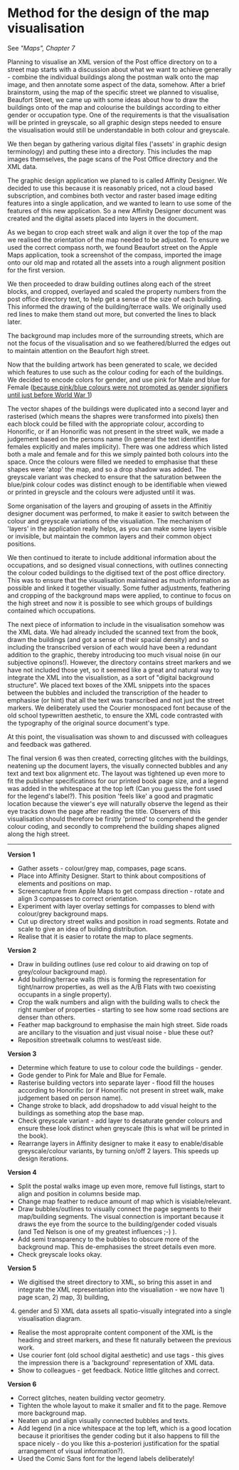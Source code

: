 Method for the design of the map visualisation
===

See *"Maps", Chapter 7* 

Planning to visualise an XML version of the Post office directory on to a street map starts with a discussion about what we want to achieve generally - combine the individual buildings along the postman walk onto the map image, and then annotate some aspect of the data, somehow. After a brief brainstorm, using the map of the specific street we planned to visualise, Beaufort Street, we came up with some ideas about how to draw the buildings onto of the map and colourise the buildings according to either gender or occupation type. One of the requirements is that the visualisation will be printed in greyscale, so all graphic design steps needed to ensure the visualisation would still be understandable in both colour and greyscale.

We then began by gathering various digital files ('assets' in graphic design terminology) and putting these into a directory. This includes the map images themselves, the page scans of the Post Office directory and the XML data.

The graphic design application we planed to is called Affinity Designer. We decided to use this because it is reasonably priced, not a cloud based subscription, and combines both vector and raster based image editing features into a single application, and we wanted to learn to use some of the features of this new application. So a new Affinity Designer document was created and the digital assets placed into layers in the document.

As we began to crop each street walk and align it over the top of the map we realised the orientation of the map needed to be adjusted. To ensure we used the correct compass north, we found Beaufort street on the Apple Maps application, took a screenshot of the compass, imported the image onto our old map and rotated all the assets into a rough alignment position for the first version.

We then proceeded to draw building outlines along each of the street blocks, and cropped, overlayed and scaled the property numbers from the post office directory text, to help get a sense of the size of each building. This informed the drawing of the building/terrace walls. We originally used red lines to make them stand out more, but converted the lines to black later.

The background map includes more of the surrounding streets, which are not the focus of the visualisation and so we feathered/blurred the edges out to maintain attention on the Beaufort high street.

Now that the building artwork has been generated to scale, we decided which features to use such as the colour coding for each of the buildings. We decided to encode colors for gender, and use pink for Male and blue for Female ([because pink/blue colours were not promoted as gender signifiers until just before World War 1](https://www.smithsonianmag.com/arts-culture/when-did-girls-start-wearing-pink-1370097/))

The vector shapes of the buildings were duplicated into a second layer and rasterised (which means the shapres were transformed into pixels) then each block could be filled with the appropriate colour, according to Honorific, or if an Honorific was not present in the street walk, we made a judgement based on the persons name (In general the text identifies females explicitly and males implicity). There was one address which listed both a male and female and for this we simply painted both colours into the space. Once the colours were filled we needed to emphasise that these shapes were 'atop' the map, and so a drop shadow was added. The greyscale variant was checked to ensure that the saturation between the blue/pink colour codes was distinct enough to be identifiable when viewed or printed in greyscle and the colours were adjusted until it was.

Some organisation of the layers and grouping of assets in the Affinitiy designer document was performed, to make it easier to switch between the colour and greyscale variations of the visualiation. The mechanism of 'layers' in the application really helps, as you can make some layers visible or invisible, but maintain the common layers and their common object positions.

We then continued to iterate to include additional information about the occupations, and so designed visual connections, with outlines connecting the colour coded buildings to the digitised text of the post office directory. This was to ensure that the visualisation maintained as much information as possible and linked it together visually. Some futher adjustments, feathering and cropping of the background maps were applied, to continue to focus on the high street and now it is possible to see which groups of buildings contained which occupations.

The next piece of information to include in the visualisation somehow was the XML data. We had already included the scanned text from the book, drawn the buildings (and got a sense of their spacial density) and so including the transcribed version of each <addr> would have been a redundant addition to the graphic, thereby introducing too much visual noise (in our subjective opinons!). However, the directory contains street markers and we have not included those yet, so it seemed like a great and natural way to integrate the XML into the visualistion, as a sort of "digital background structure". We placed text boxes of the XML snippets into the spaces between the bubbles and included the transcription of the header to emphasise (or hint) that all the text was transcribed and not just the street markers. We deliberately used the Courier monospaced font because of the old school typewritten aesthetic, to ensure the XML code contrasted with the typography of the original source document's type.

At this point, the visualisation was shown to and discussed with colleagues and feedback was gathered.

The final version 6 was then created, correcting glitches with the buildings, neatening up the document layers, the visually connected bubbles and any text and text box alignment etc. The layout was tightened up even more to fit the publisher specificatinos for our printed book page size, and a legend was added in the whitespace at the top left (Can you guess the font used for the legend's label?). This position 'feels like' a good and pragmatic location because the viewer's eye will naturally observe the legend as their eye tracks down the page after reading the title. Observers of this visualisation should therefore be firstly 'primed' to comprehend the gender colour coding, and secondly to comprehend the building shapes aligned along the high street.



------

**Version 1**

- Gather assets - colour/grey map, compases, page scans.
- Place into Affinity Designer. Start to think about compositions of elements and positions on map.
- Screencapture from Apple Maps to get compass direction - rotate and align 3 compasses to correct orientation.
- Experiment with layer overlay settings for compasses to blend with colour/grey background maps.
- Cut up directory street walks and position in road segments. Rotate and scale to give an idea of building distribution.
- Realise that it is easier to rotate the map to place segments.

**Version 2**

- Draw in building outlines (use red colour to aid drawing on top of grey/colour background map).
- Add building/terrace walls (this is forming the representation for tight/narrow properties, as well as the A/B Flats with two coexisting occupants in a single property).
- Crop the walk numbers and align with the building walls to check the right number of properties - starting to see how some road sections are denser than others.
- Feather map background to emphasise the main high street. Side roads are ancillary to the visuation and just visual noise - blue these out?
- Reposition streetwalk columns to west/east side.

**Version 3**

- Determine which feature to use to colour code the buildings - gender.
- Gode gender to Pink for Male and Blue for Female.
- Rasterise building vectors into separate layer - flood fill the houses according to Honorific (or if Honorific not present in street walk, make judgement based on person name).
- Change stroke to black, add dropshadow to add visual height to the buildings as something atop the base map.
- Check greyscale variant - add layer to desaturate gender colours and ensure these look distinct when greyscale (this is what will be printed in the book).
- Rearrange layers in Affinity designer to make it easy to enable/disable greyscale/colour variants, by turning on/off 2 layers. This speeds up design iterations.

**Version 4**

- Split the postal walks image up even more, remove full listings, start to align and position in columns beside map.
- Change map feather to reduce amount of map which is visiable/relevant.
- Draw bubbles/outlines to visually connect the page segments to their map/building segments. The visual connection is important because it draws the eye from the source to the building/gender coded visuals (and Ted Nelson is one of my greatest influences ;-) ).
- Add semi transparency to the bubbles to obscure more of the background map. This de-emphasises the street details even more.
- Check greyscale looks okay.

**Version 5**

- We digitised the street directory to XML, so bring this asset in and integrate the XML representation into the visualiation - we now have 1) page scan, 2) map, 3) building, 
4) gender and 5) XML data assets all spatio-visually integrated into a single visualisation diagram.
- Realise the most appropraite content component of the XML is the heading and street markers, and these fit naturally between the previous work.
- Use courier font (old school digital aesthetic) and use <XML> tags - this gives the impression there is a 'background' representation of XML data.
- Show to colleagues - get feedback. Notice little glitches and correct.

**Version 6**

- Correct glitches, neaten building vector geometry.
- Tighten the whole layout to make it smaller and fit to the page. Remove more background map.
- Neaten up and align visually connected bubbles and texts.
- Add legend (in a nice whitespace at the top left, which is a good location because it prioritises the gender coding but it also happens to fill the space nicely - do you like this a-posteriori justification for the spatial arrangement of visual information?).
- Used the Comic Sans font for the legend labels deliberately!
